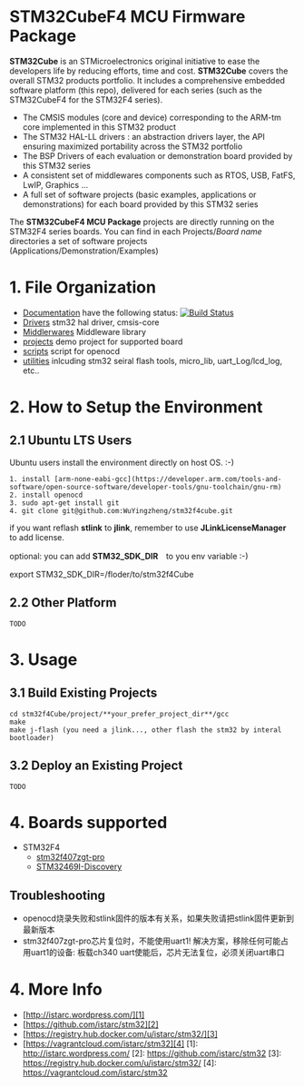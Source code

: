 # STM32CubeF4 MCU Firmware Package
**STM32Cube** is an STMicroelectronics original initiative to ease the developers life by reducing efforts, time and cost.
**STM32Cube** covers the overall STM32 products portfolio. It includes a comprehensive embedded software platform (this repo), delivered for each series (such as the STM32CubeF4 for the STM32F4 series).
   * The CMSIS modules (core and device) corresponding to the ARM-tm core implemented in this STM32 product
   * The STM32 HAL-LL drivers : an abstraction drivers layer, the API ensuring maximized portability across the STM32 portfolio 
   * The BSP Drivers of each evaluation or demonstration board provided by this STM32 series 
   * A consistent set of middlewares components such as RTOS, USB, FatFS, LwIP, Graphics ...
   * A full set of software projects (basic examples, applications or demonstrations) for each board provided by this STM32 series
   
The **STM32CubeF4 MCU Package** projects are directly running on the STM32F4 series boards. You can find in each Projects/*Board name* directories a set of software projects (Applications/Demonstration/Examples) 

# 1. File Organization
- [Documentation](https://github.com/istarc/stm32/tree/master/examples) have the following status: [![Build Status](https://travis-ci.org/istarc/stm32.svg?branch=master)](https://travis-ci.org/istarc/stm32)
- [Drivers](http://istarc.wordpress.com/2014/07/21/stm32f4-build-your-toolchain-from-scratch/) stm32 hal driver, cmsis-core
- [Middlerwares](https://github.com/istarc/freertos) Middleware library
- [projects](http://mbed.org/) demo project for supported board
- [scripts](http://istarc.wordpress.com/2014/08/04/stm32f4-behold-the-project-wizard/) script for openocd
- [utilities](http://www.st.com/web/catalog/tools/FM116/SC959/SS1532/PF252419) inlcuding stm32 seiral flash tools, micro_lib, uart_Log/lcd_log, etc.. 

# 2. How to Setup the Environment
## 2.1 Ubuntu LTS Users
Ubuntu users install the environment directly on host OS. :-)

    1. install [arm-none-eabi-gcc](https://developer.arm.com/tools-and-software/open-source-software/developer-tools/gnu-toolchain/gnu-rm)
    2. install openocd 
    3. sudo apt-get install git
    4. git clone git@github.com:WuYingzheng/stm32f4cube.git
    
if you want reflash **stlink** to **jlink**, remember to use **JLinkLicenseManager** to add license.
    
optional: you can add **STM32_SDK_DIR**　to you env variable :-)
   
   export STM32_SDK_DIR=/floder/to/stm32f4Cube

## 2.2 Other Platform

    TODO

# 3. Usage
## 3.1 Build Existing Projects

    cd stm32f4Cube/project/**your_prefer_project_dir**/gcc
    make
    make j-flash (you need a jlink..., other flash the stm32 by interal bootloader)

## 3.2 Deploy an Existing Project

    TODO
    

# 4. Boards supported
  * STM32F4 
    * [stm32f407zgt-pro](https://www.st.com/content/st_com/en/products/evaluation-tools/product-evaluation-tools/mcu-eval-tools/)
    * [STM32469I-Discovery](https://www.st.com/content/st_com/en/products/evaluation-tools/product-evaluation-tools/mcu-eval-tools/stm32-mcu-eval-tools/stm32-mcu-discovery-kits/32f469idiscovery.html)
	
## Troubleshooting
 * openocd烧录失败和stlink固件的版本有关系，如果失败请把stlink固件更新到最新版本
 * stm32f407zgt-pro芯片复位时，不能使用uart1! 解决方案，移除任何可能占用uart1的设备:
   板载ch340 uart使能后，芯片无法复位，必须关闭uart串口

# 4. More Info
 - [http://istarc.wordpress.com/][1]
 - [https://github.com/istarc/stm32][2]
 - [https://registry.hub.docker.com/u/istarc/stm32/][3]
 - [https://vagrantcloud.com/istarc/stm32][4]
  [1]: http://istarc.wordpress.com/
  [2]: https://github.com/istarc/stm32
  [3]: https://registry.hub.docker.com/u/istarc/stm32/
  [4]: https://vagrantcloud.com/istarc/stm32
